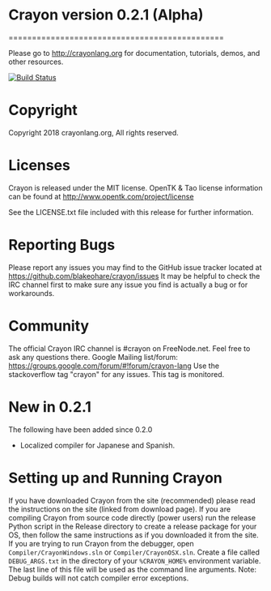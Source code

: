 # Crayon version 0.2.1 (Alpha)
==============================================

Please go to http://crayonlang.org for documentation, tutorials, demos, and other resources.

[![Build Status](https://travis-ci.org/blakeohare/crayon.svg?branch=master)](https://travis-ci.org/blakeohare/crayon)

# Copyright
Copyright 2018 crayonlang.org, All rights reserved.

# Licenses
Crayon is released under the MIT license.
OpenTK & Tao license information can be found at http://www.opentk.com/project/license

See the LICENSE.txt file included with this release for further information.

# Reporting Bugs
Please report any issues you may find to the GitHub issue tracker located at https://github.com/blakeohare/crayon/issues
It may be helpful to check the IRC channel first to make sure any issue you find is actually a bug or for workarounds.

# Community
The official Crayon IRC channel is #crayon on FreeNode.net. Feel free to ask any questions there. 
Google Mailing list/forum: https://groups.google.com/forum/#!forum/crayon-lang
Use the stackoverflow tag "crayon" for any issues. This tag is monitored.

# New in 0.2.1
The following have been added since 0.2.0

* Localized compiler for Japanese and Spanish.

# Setting up and Running Crayon
If you have downloaded Crayon from the site (recommended) please read the instructions on the site (linked from download
page). If you are compiling Crayon from source code directly (power users) run the release Python script in the Release
directory to create a release package for your OS, then follow the same instructions as if you downloaded it from the site.
If you are trying to run Crayon from the debugger, open `Compiler/CrayonWindows.sln` or `Compiler/CrayonOSX.sln`. Create a
file called `DEBUG_ARGS.txt` in the directory of your `%CRAYON_HOME%` environment variable. The last line of this file will be
used as the command line arguments. Note: Debug builds will not catch compiler error exceptions. 
